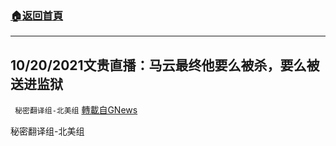 ###  [:house:返回首頁](https://github.com/ourhimalayas/txt)
---


## 10/20/2021文贵直播：马云最终他要么被杀，要么被送进监狱
` 秘密翻译组-北美组` [轉載自GNews](https://gnews.org/zh-hans/1607008/)

秘密翻译组-北美组
